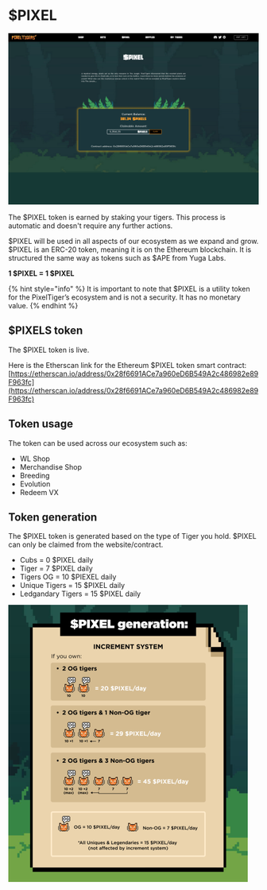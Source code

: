 # $PIXEL

![](<../../.gitbook/assets/Screenshot 2022-05-06 at 14-30-26 PixelTigers.png>)

The $PIXEL token is earned by staking your tigers. This process is automatic and doesn't require any further actions.&#x20;

$PIXEL will be used in all aspects of our ecosystem as we expand and grow. $PIXEL is an ERC-20 token, meaning it is on the Ethereum blockchain. It is structured the same way as tokens such as $APE from Yuga Labs.

**1 $PIXEL = 1 $PIXEL**

{% hint style="info" %}
It is important to note that $PIXEL is a utility token for the PixelTiger’s ecosystem and is not a security. It has no monetary value.
{% endhint %}

## $PIXELS token

The $PIXEL token is live.

Here is the Etherscan link for the Ethereum $PIXEL token smart contract: \
[https://etherscan.io/address/0x28f6691ACe7a960eD6B549A2c486982e89F963fc](https://etherscan.io/address/0x28f6691ACe7a960eD6B549A2c486982e89F963fc)

## Token usage

The token can be used across our ecosystem such as:

* WL Shop
* Merchandise Shop
* Breeding
* Evolution
* Redeem VX

## Token generation

The $PIXEL token is generated based on the type of Tiger you hold. $PIXEL can only be claimed from the website/contract.

* Cubs = 0 $PIXEL daily
* Tiger = 7 $PIXEL daily
* Tigers OG = 10 $PIEXEL daily
* Unique Tigers = 15 $PIXEL daily
* Ledgandary Tigers = 15 $PIXEL daily

![](../../.gitbook/assets/0ab9afb1221c6c51008c3ff8c2f6912bab0a70b237fb83de54223ffa53205925.png)
